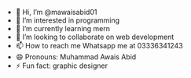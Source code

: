 - 👋 Hi, I’m @mawaisabid01
- 👀 I’m interested in programming
- 🌱 I’m currently learning mern
- 💞️ I’m looking to collaborate on web development
- 📫 How to reach me Whatsapp me at 03336341243
- 😄 Pronouns: Muhammad Awais Abid
- ⚡ Fun fact: graphic designer

<!---
mawaisabid01/mawaisabid01 is a ✨ special ✨ repository because its `README.md` (this file) appears on your GitHub profile.
You can click the Preview link to take a look at your changes.
--->
